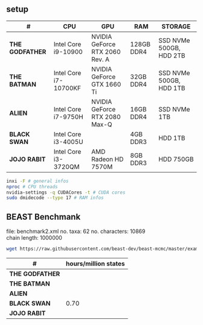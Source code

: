## setup

| #                 | CPU                   | GPU                            | RAM        | STORAGE                 |
| ----------------- | --------------------- | ------------------------------ | ---------- | ----------------------- |
| **THE GODFATHER** | Intel Core i9-10900   | NVIDIA GeForce RTX 2060 Rev. A | 128GB DDR4 | SSD NVMe 500GB, HDD 2TB |
| **THE BATMAN**    | Intel Core i7-10700KF | NVIDIA GeForce GTX 1660 Ti     | 32GB DDR4  | SSD NVMe 500GB, HDD 1TB |
| **ALIEN**         | Intel Core i7-9750H   | NVIDIA GeForce RTX 2080 Max-Q  | 16GB DDR4  | SSD NVMe 1TB            |
| **BLACK SWAN**    | Intel Core i3-4005U   |                                | 4GB DDR3   | HDD 1TB                 |
| **JOJO RABIT**    | Intel Core i3-3720QM  | AMD Radeon HD 7570M            | 8GB DDR3   | HDD 750GB               |

```sh
inxi -F # general infos
nproc # CPU threads
nvidia-settings -q CUDACores -t # CUDA cores
sudo dmidecode --type 17 # RAM infos
```

## BEAST Benchmank

file: benchmark2.xml
no. taxa: 62
no. characters: 10869   
chain length: 1000000

```sh
wget https://raw.githubusercontent.com/beast-dev/beast-mcmc/master/examples/Benchmarks/benchmark2.xml
```

| #                 | hours/million states |
| ----------------- | -------------------- |
| **THE GODFATHER** |                      |
| **THE BATMAN**    |                      |
| **ALIEN**         |                      |
| **BLACK SWAN**    | 0.70                 |
| **JOJO RABIT**    |                      |
